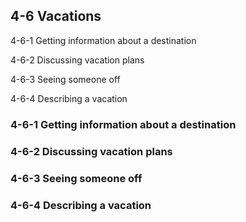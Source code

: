 ## 4-6 Vacations

4-6-1 Getting information about a destination

4-6-2 Discussing vacation plans

4-6-3 Seeing someone off

4-6-4 Describing a vacation


### 4-6-1 Getting information about a destination

### 4-6-2 Discussing vacation plans
### 4-6-3 Seeing someone off
### 4-6-4 Describing a vacation
